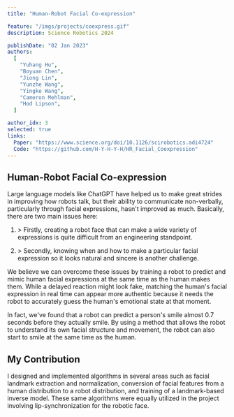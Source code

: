 ```yaml
---
title: "Human-Robot Facial Co-expression"

feature: "/imgs/projects/coexpress.gif"
description: Science Robotics 2024

publishDate: "02 Jan 2023"
authors:
  [
    "Yuhang Hu",
    "Boyuan Chen",
    "Jiong Lin",
    "Yunzhe Wang",
    "Yingke Wang",
    "Cameron Mehlman",
    "Hod Lipson",
  ]

author_idx: 3
selected: true
links:
  Paper: "https://www.science.org/doi/10.1126/scirobotics.adi4724"
  Code: "https://github.com/H-Y-H-Y-H/HR_Facial_Coexpression"
---
```


## Human-Robot Facial Co-expression

Large language models like ChatGPT have helped us to make great strides in improving how robots talk, but their ability to communicate non-verbally, particularly through facial expressions, hasn't improved as much. Basically, there are two main issues here:

1. \> Firstly, creating a robot face that can make a wide variety of expressions is quite difficult from an engineering standpoint.

2. \> Secondly, knowing when and how to make a particular facial expression so it looks natural and sincere is another challenge.

We believe we can overcome these issues by training a robot to predict and mimic human facial expressions at the same time as the human makes them. While a delayed reaction might look fake, matching the human's facial expression in real time can appear more authentic because it needs the robot to accurately guess the human's emotional state at that moment.

In fact, we've found that a robot can predict a person's smile almost 0.7 seconds before they actually smile. By using a method that allows the robot to understand its own facial structure and movement, the robot can also start to smile at the same time as the human.

## My Contribution

I designed and implemented algorithms in several areas such as facial landmark extraction and normalization, conversion of facial features from a human distribution to a robot distribution, and training of a landmark-based inverse model. These same algorithms were equally utilized in the project involving lip-synchronization for the robotic face.
